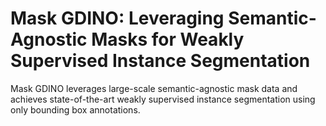 # Mask GDINO: Leveraging Semantic-Agnostic Masks for Weakly Supervised Instance Segmentation
Mask GDINO leverages large-scale semantic-agnostic mask data and achieves state-of-the-art weakly supervised instance segmentation using only bounding box annotations.
